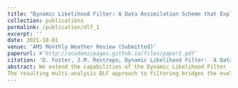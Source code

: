 ```yaml
---
title: "Dynamic Likelihood Filter: A Data Assimilation Scheme that Exploits Hyperbolicity in Wave Problems to Propagate Observations"
collection: publications
permalink: /publication/dlf_1
excerpt: ''
date: 2021-10-01
venue: 'AMS Monthly Weather Review (Submitted)'
paperurl: #'http://academicpages.github.io/files/paper1.pdf'
citation: 'D. Foster, J.M. Restrepo, Dynamic Likelihood Filter:  A Data Assimilation Schemethat Exploits Hyperbolicity in Wave Problems to Propagate Observations, AMS MWR (submitted), 2021'
abstract: We extend the capabilities of the Dynamic Likelihood Filter (DLF), a Bayesian data assimilation filtering approach, tailored to wave problems. The DLF creates richer and more informative likelihoods from observations by evolving their information along characteristics via stochastic differential equations. Through this approach the DLF approach can generate approximate likelihoods in the near future, enabling Bayesian, conditional prediction. A central challenge to the DLF is the transformation of uncertainties between the fixed grid of model dynamics and the observational characteristics. This challenge is addressed in this paper with the application of Gaussian processes.
The resulting multi-analysis DLF approach to filtering bridges the evolution of probability distributions on the fixed grid and along characteristics. The DLF is particularly effective when observations have small inherent measurement errors and are sparse in space and time, a common situation in geophysical and optics wave problems. With a modest increase in computational cost the DLF approach can be adapted to a wide variety of Bayesian filtering methods. We show how the DLF is adapted to the ensemble Kalman filter (EnKF). Numerical comparisons show that the DLF/EnKF outperforms the EnKF estimates, when applied to linear and nonlinear wave problems. This advantage is particularly noticeable when sparse, low uncertainty observations are used.  Improvements are also observed when the DLF/EnKF is compared to advection-dominated flows.
---
```


